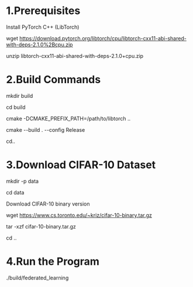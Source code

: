 # 1.Prerequisites

Install PyTorch C++ (LibTorch)

wget https://download.pytorch.org/libtorch/cpu/libtorch-cxx11-abi-shared-with-deps-2.1.0%2Bcpu.zip

unzip libtorch-cxx11-abi-shared-with-deps-2.1.0+cpu.zip

# 2.Build Commands

mkdir build

cd build

cmake -DCMAKE_PREFIX_PATH=/path/to/libtorch ..

cmake --build . --config Release

cd..

# 3.Download CIFAR-10 Dataset

mkdir -p data

cd data

Download CIFAR-10 binary version

wget https://www.cs.toronto.edu/~kriz/cifar-10-binary.tar.gz

tar -xzf cifar-10-binary.tar.gz

cd ..

# 4.Run the Program

./build/federated_learning


